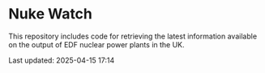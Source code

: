# Nuke Watch

This repository includes code for retrieving the latest information available on the output of EDF nuclear power plants in the UK.

Last updated: 2025-04-15 17:14